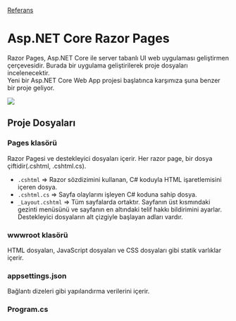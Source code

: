 [Referans](https://learn.microsoft.com/tr-tr/aspnet/core/tutorials/razor-pages/razor-pages-start?view=aspnetcore-7.0&tabs=visual-studio)
# Asp.NET Core Razor Pages
Razor Pages, Asp.NET Core ile server tabanlı UI web uygulaması geliştirmen çerçevesidir. Burada bir uygulama geliştirilerek proje dosyaları incelenecektir.  
Yeni bir Asp.NET Core Web App projesi başlatınca karşımıza şuna benzer bir proje geliyor.  

![](https://learn.microsoft.com/tr-tr/aspnet/core/tutorials/razor-pages/razor-pages-start/_static/6/se.png?view=aspnetcore-7.0)
## Proje Dosyaları
### Pages klasörü
Razor Pagesi ve destekleyici dosyaları içerir. Her razor page, bir dosya çiftidir(.cshtml, .cshtml.cs).
- `.cshtml` => Razor sözdizimini kullanan, C# koduyla HTML işaretlemisini içeren dosya.
- `.cshtml.cs` => Sayfa olaylarını işleyen C# koduna sahip dosya.
- `_Layout.cshtml` => Tüm sayfalarda ortaktır. Sayfanın üst kısmındaki gezinti menüsünü ve sayfanın en altındaki telif hakkı bildirimini ayarlar. Destekleyici dosyaların alt çizgiyle başlayan adları vardır.
### wwwroot klasörü
HTML dosyaları, JavaScript dosyaları ve CSS dosyaları gibi statik varlıklar içerir.
### appsettings.json
Bağlantı dizeleri gibi yapılandırma verilerini içerir.
### Program.cs
